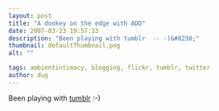 ```yaml
---
layout: post
title: "A donkey on the edge with ADD"
date: 2007-03-23 19:57:33
description: "Been playing with tumblr  -- -)&#8230;"
thumbnail: defaultThumbnail.png
alt: ""

tags: ambientintimacy, blogging, flickr, tumblr, twitter
author: dug
---
```


<p>Been playing with <a title="A donkey on the edge with ADD" href="http://dug.tumblr.com/">tumblr</a> :-)</p>
